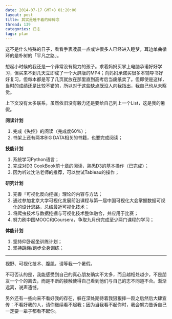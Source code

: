 ```yaml
---
date: 2014-07-17 GMT+8 01:20:00
layout: post
title: 其实是睡不着的碎碎念
thread: 139
categories: 日志
tags: plan
---
```


这不是什么特殊的日子，看看手表凌晨一点或许很多人已经进入睡梦，耳边单曲循环的是朴树的「平凡之路」。

想起小时候的我还是一个非常没有毅力的孩子。求着妈妈买掌上电脑承诺好好学习，但买来不到几天立即成了一个大屏版的MP4；向妈妈承诺买很多本辅导书好好复习，但每本都是写了几页就放在那里直到高考后当废纸卖了。但即使是这样，当时的成绩还是比较不错的，所以对于这些缺点既没人向我指出，我自己也从未察觉。

上下文没有太多联系，虽然依旧没有毅力还是要给自己列上一个List，这是我的暑假。

**阅读计划**

1. 完成《失控》的阅读（完成度60%）；
2. 书架上还有两本BIG DATA相关的书籍，也要完成阅读；

**技能计划**

1. 系统学习Python语言；
2. 完成对D3 CookBook前十章的阅读，熟悉D3的基本操作（已完成）；
3. 因为听过沈浩老师的推荐，可以尝试Tableau的操作；

**研究计划**

1. 完善「可视化反向挖掘」理论的内容与方法；
2. 通过参加北京大学可视化发展前沿课程与第一届中国可视化大会掌握数据可视化的设计思路，总结最近可视化技术；
3. 将爬虫技术与数据挖掘与可视化技术整体融合，并应用于比赛；
4. 努力刷中国MOOC和Coursera，争取九月份完成至少两门课程的学习；

**体能计划**

1. 坚持仰卧起坐训练计划；
2. 坚持跳绳/跑步全身训练；

----

视野、可视化技术、腹肌，请等我一个暑假。

不可否认的是，我能感受到自己的真心朋友确实不太多，而且越相处越少，不是朋友一个个的离去，而是不断的接触使得自己看到他们与自己的志不同道不合。渐渐远离，说声遗憾。

另外还有一些向来不看好我的存在，躲在深处期待着我狠狠摔一跤之后然后大肆宣传：不看好我的人，请你继续看不起我；因为当我看不起你时，我会努力告诉自己一定要一辈子都看不起你。